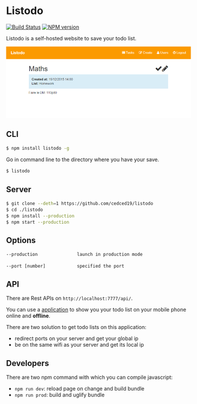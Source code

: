 # Listodo
[![Build Status](https://travis-ci.org/cedced19/listodo.svg?branch=master)](https://travis-ci.org/cedced19/listodo)
[![NPM version](https://badge.fury.io/js/listodo.svg)](http://badge.fury.io/js/listodo)

Listodo is a self-hosted website to save your todo list.


![](https://raw.githubusercontent.com/cedced19/listodo/master/demo.png)

## CLI

```bash
$ npm install listodo -g
```

Go in command line to the directory where you have your save.

```bash
$ listodo
```

## Server

```bash
$ git clone --deth=1 https://github.com/cedced19/listodo
$ cd ./listodo
$ npm install --production
$ npm start --production
```

## Options

```
--production               launch in production mode

--port [number]            specified the port
```

## API


There are Rest APIs on `http://localhost:7777/api/`.

You can use a [application](https://github.com/cedced19/listodo-mobile)  to show you your todo list on your mobile phone online and __offline__.

There are two solution to get todo lists on this application:
* redirect ports on your server and get your global ip
* be on the same wifi as your server and get its local ip

## Developers

There are two npm command with which you can compile javascript:
* `npm run dev`: reload page on change and build bundle
* `npm run prod`: build and uglify bundle
